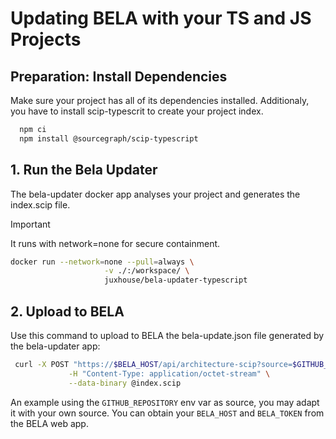 # Updating BELA with your TS and JS Projects

## Preparation: Install Dependencies
  Make sure your project has all of its dependencies installed. Additionaly, you have to install scip-typescrit to create your project index.
```sh
  npm ci
  npm install @sourcegraph/scip-typescript
```

## 1. Run the Bela Updater
  The bela-updater docker app analyses your project and generates the index.scip file.

> [!IMPORTANT]
> It runs with network=none for secure containment.

```sh
docker run --network=none --pull=always \
                     -v ./:/workspace/ \
                     juxhouse/bela-updater-typescript
```

## 2. Upload to BELA
  Use this command to upload to BELA the bela-update.json file generated by the bela-updater app:

```sh
 curl -X POST "https://$BELA_HOST/api/architecture-scip?source=$GITHUB_REPOSITORY&secret=$BELA_TOKEN" \
             -H "Content-Type: application/octet-stream" \
             --data-binary @index.scip
```
An example using the `GITHUB_REPOSITORY` env var as source, you may adapt it with your own source. You can obtain your `BELA_HOST` and `BELA_TOKEN` from the BELA web app.